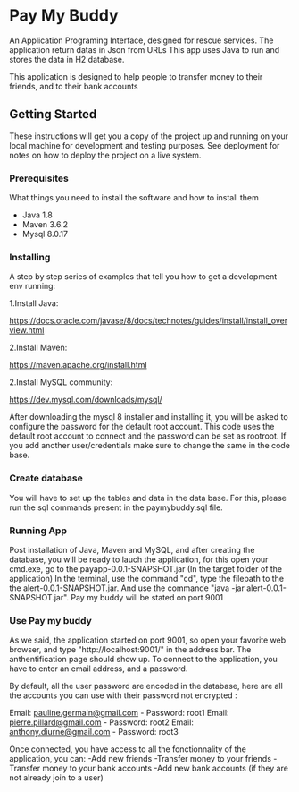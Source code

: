 # Pay My Buddy

An Application Programing Interface, designed for rescue services.
The application return datas in Json from URLs
This app uses Java to run and stores the data in H2 database.

This application is designed to help people to transfer money to their friends, and to their bank accounts

## Getting Started

These instructions will get you a copy of the project up and running on your local machine for development and testing purposes. See deployment for notes on how to deploy the project on a live system.

### Prerequisites

What things you need to install the software and how to install them

- Java 1.8
- Maven 3.6.2
- Mysql 8.0.17

### Installing

A step by step series of examples that tell you how to get a development env running:

1.Install Java:

https://docs.oracle.com/javase/8/docs/technotes/guides/install/install_overview.html

2.Install Maven:

https://maven.apache.org/install.html

2.Install MySQL community:

https://dev.mysql.com/downloads/mysql/

After downloading the mysql 8 installer and installing it, you will be asked to configure the password 
for the default root account. This code uses the default root account to connect and the password can 
be set as rootroot. If you add another user/credentials make sure to change the same in the code base.

### Create database

You will have to set up the tables and data in the data base. For this, please run the sql commands present in the paymybuddy.sql file.

### Running App

Post installation of Java,  Maven and MySQL, and after creating the database, you will be ready to lauch the application, for this open your cmd.exe, go to the payapp-0.0.1-SNAPSHOT.jar (In the target folder of the application)
In the terminal, use the command "cd", type the filepath to the the alert-0.0.1-SNAPSHOT.jar. And use the commande "java -jar alert-0.0.1-SNAPSHOT.jar". Pay my buddy will be stated on port 9001

### Use Pay my buddy

As we said, the application started on port 9001, so open your favorite web browser, and type "http://localhost:9001/" in the address bar. The anthentification page should show up.
To connect to the application, you have to enter an email address, and a password. 

By default, all the user password are encoded in the database, here are all the accounts you can use with their password not encrypted : 

Email: pauline.germain@gmail.com - Password: root1
Email: pierre.pillard@gmail.com - Password: root2
Email: anthony.diurne@gmail.com - Password: root3


Once connected, you have access to all the fonctionnality of the application, you can:
-Add new friends
-Transfer money to your friends
-Transfer money to your bank accounts
-Add new bank accounts (if they are not already join to a user)
